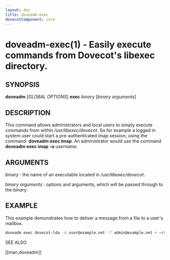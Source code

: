 ```yaml
---
layout: doc
title: doveadm-exec
dovecotComponent: core
---
```


# doveadm-exec(1) - Easily execute commands from Dovecot's libexec directory.

## SYNOPSIS

**doveadm** [*GLOBAL OPTIONS*] **exec** *binary* [*binary arguments*]

## DESCRIPTION

This command allows administrators and local users to simply execute
commands from within */usr/libexec/dovecot*. So for example a logged in system
user could start a pre-authenticated imap session, using the command:
**doveadm exec imap**. An administrator would use the command
**doveadm exec imap -u** *username*.

<!-- @include: include/global-options.inc -->

## ARGUMENTS

*binary*
:   the name of an executable located in */usr/libexec/dovecot*.

*binary arguments*
:   options and arguments, which will be passed through to the *binary*.

## EXAMPLE

This example demonstrates how to deliver a message from a file to a
user's mailbox.

```sh
doveadm exec dovecot-lda -d user@example.net -f admin@example.net < ~/stuff/welcome.msg
```

<!-- @include: include/reporting-bugs.inc -->

SEE ALSO

[[man,doveadm]]
